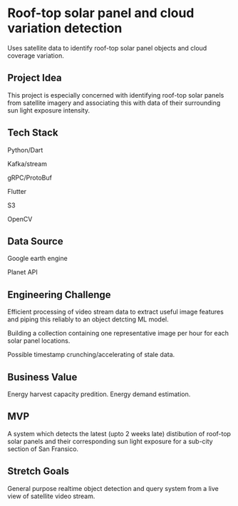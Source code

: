 # Roof-top solar panel and cloud variation detection

Uses satellite data to identify roof-top solar panel objects and cloud coverage variation.

## Project Idea 

This project is especially concerned with identifying roof-top solar panels from satellite imagery and associating this with data of their surrounding sun light exposure intensity. 

## Tech Stack

Python/Dart

Kafka/stream

gRPC/ProtoBuf

Flutter

S3

OpenCV

## Data Source

Google earth engine 

Planet API

## Engineering Challenge

Efficient processing of video stream data to extract useful image features and piping this reliably to an object detcting ML model.

Building a collection containing one representative image per hour for each solar panel locations.

Possible timestamp crunching/accelerating of stale data.


## Business Value

Energy harvest capacity predition.
Energy demand estimation.

## MVP

A system which detects the latest (upto 2 weeks late) distibution of roof-top solar panels and their corresponding sun light exposure for a sub-city section of San Fransico.

## Stretch Goals

General purpose realtime object detection and query system from a live view of satellite video stream.

